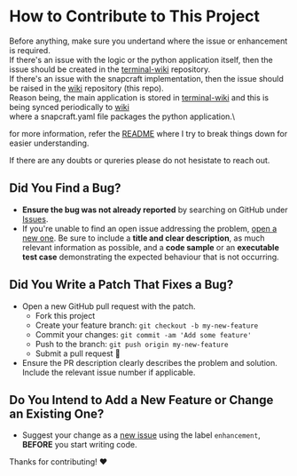 # How to Contribute to This Project

Before anything, make sure you undertand where the issue or enhancement is required.\
If there's an issue with the logic or the python application itself, then the issue should be created in the [terminal-wiki](https://github.com/charanravi-online/terminal-wiki) repository.\
If there's an issue with the snapcraft implementation, then the issue should be raised in the [wiki](https://github.com/charanravi-online/wiki) repository (this repo).\
Reason being, the main application is stored in [terminal-wiki](https://github.com/charanravi-online/terminal-wiki) and this is being synced periodically to [wiki](https://github.com/charanravi-online/wiki)\
where a snapcraft.yaml file packages the python application.\

for more information, refer the [README](https://github.com/charanravi-online/terminal-wiki/blob/main/README.md) where I try to break things down for easier understanding.

If there are any doubts or qureries please do not hesistate to reach out.

## Did You Find a Bug?

- **Ensure the bug was not already reported** by searching on GitHub under
  [Issues][issues].
- If you're unable to find an open issue addressing the problem,
  [open a new one][new-issue]. Be sure to include a **title and clear
  description**, as much relevant information as possible, and a **code
  sample** or an **executable test case** demonstrating the expected
  behaviour that is not occurring.

## Did You Write a Patch That Fixes a Bug?

- Open a new GitHub pull request with the patch.
  - Fork this project
  - Create your feature branch: `git checkout -b my-new-feature`
  - Commit your changes: `git commit -am 'Add some feature'`
  - Push to the branch: `git push origin my-new-feature`
  - Submit a pull request :tada:
- Ensure the PR description clearly describes the problem and solution.
  Include the relevant issue number if applicable.

## Do You Intend to Add a New Feature or Change an Existing One?

- Suggest your change as a [new issue][new-issue] using the label
  `enhancement`, **BEFORE** you start writing code.

Thanks for contributing! :heart:

[//]: # (Simply change the URL's below to your own project information)

[issues]: https://github.com/charanravi-online/wiki/issues/
[new-issue]: https://github.com/charanravi-online/wiki/issues/new
